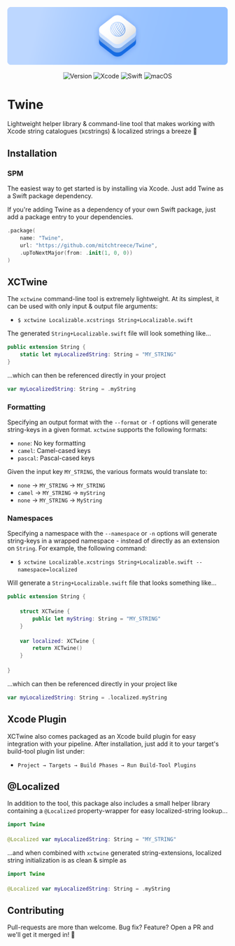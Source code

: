 ![Twine](Assets/Banner.png)

<div align="center">

![Version](https://img.shields.io/badge/Version-1.0.0-BDD7FF.svg?style=for-the-badge&labelColor=166CE3)
![Xcode](https://img.shields.io/badge/Xcode-15-BDD7FF.svg?style=for-the-badge&labelColor=166CE3)
![Swift](https://img.shields.io/badge/Swift-5.9-BDD7FF.svg?style=for-the-badge&labelColor=166CE3)
![macOS](https://img.shields.io/badge/macOS-13+-BDD7FF.svg?style=for-the-badge&labelColor=166CE3)

</div>

# Twine

Lightweight helper library & command-line tool that makes working
with Xcode string catalogues (xcstrings) & localized strings a breeze 🧶

## Installation

### SPM

The easiest way to get started is by installing via Xcode. 
Just add Twine as a Swift package dependency.

If you're adding Twine as a dependency of your own Swift package, 
just add a package entry to your dependencies.

```swift
.package(
    name: "Twine",
    url: "https://github.com/mitchtreece/Twine",
    .upToNextMajor(from: .init(1, 0, 0))
)
```

## XCTwine

The `xctwine` command-line tool is extremely lightweight.
At its simplest, it can be used with only input & output file arguments:

- `$ xctwine Localizable.xcstrings String+Localizable.swift`

The generated `String+Localizable.swift` file will look something like...

```swift
public extension String {
    static let myLocalizedString: String = "MY_STRING"
}
```

...which can then be referenced directly in your project

```swift
var myLocalizedString: String = .myString
```

### Formatting

Specifying an output format with the `--format` or `-f` options
will generate string-keys in a given format. `xctwine` supports
the following formats:

- `none`: No key formatting
- `camel`: Camel-cased keys
- `pascal`: Pascal-cased keys

Given the input key `MY_STRING`, the various formats would translate to:

- `none` → `MY_STRING` → `MY_STRING`
- `camel` → `MY_STRING` → `myString`
- `none` → `MY_STRING` → `MyString`

### Namespaces

Specifying a namespace with the `--namespace` or `-n` options
will generate string-keys in a wrapped namespace - instead of
directly as an extension on `String`. For example, the following
command:

- `$ xctwine Localizable.xcstrings String+Localizable.swift --namespace=localized`

Will generate a `String+Localizable.swift` file that looks something like...

```swift
public extension String {

    struct XCTwine {
        public let myString: String = "MY_STRING"
    }

    var localized: XCTwine {
        return XCTwine()
    }

}
```

...which can then be referenced directly in your project like

```swift
var myLocalizedString: String = .localized.myString
```

## Xcode Plugin

XCTwine also comes packaged as an Xcode build plugin 
for easy integration with your pipeline. After installation, 
just add it to your target's build-tool plugin list under:

- `Project → Targets → Build Phases → Run Build-Tool Plugins`

## @Localized

In addition to the tool, this package also includes a small
helper library containing a `@Localized` property-wrapper for easy 
localized-string lookup...

```swift
import Twine

@Localized var myLocalizedString: String = "MY_STRING"
```

...and when combined with `xctwine` generated string-extensions,
localized string initialization is as clean & simple as

```swift
import Twine

@Localized var myLocalizedString: String = .myString
```

## Contributing

Pull-requests are more than welcome. 
Bug fix? Feature? Open a PR and we'll get it merged in! 🎉
